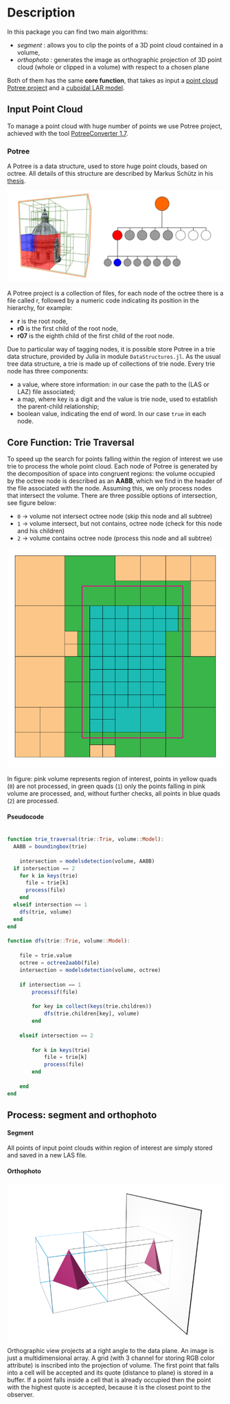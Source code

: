 # Description
In this package you can find two main algorithms:
 - *segment* : allows you to clip the points of a 3D point cloud contained in a volume,
 - *orthophoto* : generates the image as orthographic projection of 3D point cloud (whole or clipped in a volume) with respect to a chosen plane

Both of them has the same **core function**, that takes as input a [point cloud Potree project](https://github.com/potree/potree) and a [cuboidal LAR model](https://github.com/cvdlab/LinearAlgebraicRepresentation.jl).

## Input Point Cloud
To manage a point cloud with huge number of points we use Potree project, achieved with the tool [PotreeConverter 1.7](https://github.com/potree/PotreeConverter/tree/master).

### Potree
A Potree is a data structure, used to store huge point clouds, based on octree. All details of this structure are described by Markus Schütz in his [thesis](https://www.cg.tuwien.ac.at/research/publications/2016/SCHUETZ-2016-POT/SCHUETZ-2016-POT-thesis.pdf).

![potree](./images/Octree.jpg)

A Potree project is a collection of files, for each node of the octree there is a file called r, followed by a numeric code indicating its position in the hierarchy, for example:
 - **r** is the root node,
 - **r0** is the first child of the root node,
 - **r07** is the eighth child of the first child of the root node.

Due to particular way of tagging nodes, it is possible store Potree in a trie data structure, provided by Julia in module `DataStructures.jl`. As the usual tree data structure, a trie is made up of collections of trie node. Every trie node has three components:
- a value, where store information: in our case the path to the (LAS or LAZ) file associated;
- a map, where key is a digit and the value is trie node, used to establish the parent-child relationship;
- boolean value, indicating the end of word. In our case `true` in each node.

## Core Function: Trie Traversal
To speed up the search for points falling within the region of interest we use trie to process the whole point cloud.
Each node of Potree is generated by the decomposition of space into congruent regions: the volume occupied by the octree node is described as an **AABB**, which we find in the header of the file associated with the node.
Assuming this, we only process nodes that intersect the volume.
There are three possible options of intersection, see figure below:
 - `0` -> volume not intersect octree node (skip this node and all subtree)
 - `1` -> volume intersect, but not contains, octree node (check for this node and his children)
 - `2` -> volume contains octree node (process this node and all subtree)

![example](./images/DFS.png)

In figure:
pink volume represents region of interest, points in yellow quads (`0`) are not processed, in green quads (`1`) only the points falling in pink volume are processed, and, without further checks, all points in blue quads (`2`) are processed.


#### Pseudocode
```julia

function trie_traversal(trie::Trie, volume::Model):
  AABB = boundingbox(trie)

	intersection = modelsdetection(volume, AABB)
  if intersection == 2
    for k in keys(trie)
      file = trie[k]
      process(file)
    end
  elseif intersection == 1
    dfs(trie, volume)
  end
end

function dfs(trie::Trie, volume::Model):

	file = trie.value
	octree = octree2aabb(file)
	intersection = modelsdetection(volume, octree)

	if intersection == 1
		processif(file)

		for key in collect(keys(trie.children))
			dfs(trie.children[key], volume)
		end

	elseif intersection == 2

		for k in keys(trie)
			file = trie[k]
			process(file)
		end

	end
end
```

## Process: segment and orthophoto

#### Segment
All points of input point clouds within region of interest are simply stored and saved in a new LAS file.

#### Orthophoto
![orthographic projection](./images/raster.png)
Orthographic view projects at a right angle to the data plane.
An image is just a multidimensional array. A grid (with 3 channel for storing RGB color attribute) is inscribed into the projection of volume.
The first point that falls into a cell will be accepted and its quote (distance to plane) is stored in a buffer. If a point falls inside a cell that is already occupied then the point with the highest quote is accepted, because it is the closest point to the observer.
